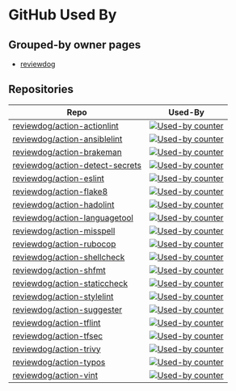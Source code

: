# GitHub Used By

## Grouped-by owner pages


- [reviewdog](https://github.com/haya14busa/github-used-by/tree/main/repo/reviewdog)


## Repositories

| Repo | Used-By |
| -- | -- |
| [reviewdog/action-actionlint](https://github.com/haya14busa/github-used-by/tree/main/repo/reviewdog/action-actionlint) | [![Used-by counter](https://img.shields.io/endpoint?url=https://haya14busa.github.io/github-used-by/data/reviewdog/action-actionlint/shieldsio.json)](https://github.com/haya14busa/github-used-by/tree/main/repo/reviewdog/action-actionlint) |
| [reviewdog/action-ansiblelint](https://github.com/haya14busa/github-used-by/tree/main/repo/reviewdog/action-ansiblelint) | [![Used-by counter](https://img.shields.io/endpoint?url=https://haya14busa.github.io/github-used-by/data/reviewdog/action-ansiblelint/shieldsio.json)](https://github.com/haya14busa/github-used-by/tree/main/repo/reviewdog/action-ansiblelint) |
| [reviewdog/action-brakeman](https://github.com/haya14busa/github-used-by/tree/main/repo/reviewdog/action-brakeman) | [![Used-by counter](https://img.shields.io/endpoint?url=https://haya14busa.github.io/github-used-by/data/reviewdog/action-brakeman/shieldsio.json)](https://github.com/haya14busa/github-used-by/tree/main/repo/reviewdog/action-brakeman) |
| [reviewdog/action-detect-secrets](https://github.com/haya14busa/github-used-by/tree/main/repo/reviewdog/action-detect-secrets) | [![Used-by counter](https://img.shields.io/endpoint?url=https://haya14busa.github.io/github-used-by/data/reviewdog/action-detect-secrets/shieldsio.json)](https://github.com/haya14busa/github-used-by/tree/main/repo/reviewdog/action-detect-secrets) |
| [reviewdog/action-eslint](https://github.com/haya14busa/github-used-by/tree/main/repo/reviewdog/action-eslint) | [![Used-by counter](https://img.shields.io/endpoint?url=https://haya14busa.github.io/github-used-by/data/reviewdog/action-eslint/shieldsio.json)](https://github.com/haya14busa/github-used-by/tree/main/repo/reviewdog/action-eslint) |
| [reviewdog/action-flake8](https://github.com/haya14busa/github-used-by/tree/main/repo/reviewdog/action-flake8) | [![Used-by counter](https://img.shields.io/endpoint?url=https://haya14busa.github.io/github-used-by/data/reviewdog/action-flake8/shieldsio.json)](https://github.com/haya14busa/github-used-by/tree/main/repo/reviewdog/action-flake8) |
| [reviewdog/action-hadolint](https://github.com/haya14busa/github-used-by/tree/main/repo/reviewdog/action-hadolint) | [![Used-by counter](https://img.shields.io/endpoint?url=https://haya14busa.github.io/github-used-by/data/reviewdog/action-hadolint/shieldsio.json)](https://github.com/haya14busa/github-used-by/tree/main/repo/reviewdog/action-hadolint) |
| [reviewdog/action-languagetool](https://github.com/haya14busa/github-used-by/tree/main/repo/reviewdog/action-languagetool) | [![Used-by counter](https://img.shields.io/endpoint?url=https://haya14busa.github.io/github-used-by/data/reviewdog/action-languagetool/shieldsio.json)](https://github.com/haya14busa/github-used-by/tree/main/repo/reviewdog/action-languagetool) |
| [reviewdog/action-misspell](https://github.com/haya14busa/github-used-by/tree/main/repo/reviewdog/action-misspell) | [![Used-by counter](https://img.shields.io/endpoint?url=https://haya14busa.github.io/github-used-by/data/reviewdog/action-misspell/shieldsio.json)](https://github.com/haya14busa/github-used-by/tree/main/repo/reviewdog/action-misspell) |
| [reviewdog/action-rubocop](https://github.com/haya14busa/github-used-by/tree/main/repo/reviewdog/action-rubocop) | [![Used-by counter](https://img.shields.io/endpoint?url=https://haya14busa.github.io/github-used-by/data/reviewdog/action-rubocop/shieldsio.json)](https://github.com/haya14busa/github-used-by/tree/main/repo/reviewdog/action-rubocop) |
| [reviewdog/action-shellcheck](https://github.com/haya14busa/github-used-by/tree/main/repo/reviewdog/action-shellcheck) | [![Used-by counter](https://img.shields.io/endpoint?url=https://haya14busa.github.io/github-used-by/data/reviewdog/action-shellcheck/shieldsio.json)](https://github.com/haya14busa/github-used-by/tree/main/repo/reviewdog/action-shellcheck) |
| [reviewdog/action-shfmt](https://github.com/haya14busa/github-used-by/tree/main/repo/reviewdog/action-shfmt) | [![Used-by counter](https://img.shields.io/endpoint?url=https://haya14busa.github.io/github-used-by/data/reviewdog/action-shfmt/shieldsio.json)](https://github.com/haya14busa/github-used-by/tree/main/repo/reviewdog/action-shfmt) |
| [reviewdog/action-staticcheck](https://github.com/haya14busa/github-used-by/tree/main/repo/reviewdog/action-staticcheck) | [![Used-by counter](https://img.shields.io/endpoint?url=https://haya14busa.github.io/github-used-by/data/reviewdog/action-staticcheck/shieldsio.json)](https://github.com/haya14busa/github-used-by/tree/main/repo/reviewdog/action-staticcheck) |
| [reviewdog/action-stylelint](https://github.com/haya14busa/github-used-by/tree/main/repo/reviewdog/action-stylelint) | [![Used-by counter](https://img.shields.io/endpoint?url=https://haya14busa.github.io/github-used-by/data/reviewdog/action-stylelint/shieldsio.json)](https://github.com/haya14busa/github-used-by/tree/main/repo/reviewdog/action-stylelint) |
| [reviewdog/action-suggester](https://github.com/haya14busa/github-used-by/tree/main/repo/reviewdog/action-suggester) | [![Used-by counter](https://img.shields.io/endpoint?url=https://haya14busa.github.io/github-used-by/data/reviewdog/action-suggester/shieldsio.json)](https://github.com/haya14busa/github-used-by/tree/main/repo/reviewdog/action-suggester) |
| [reviewdog/action-tflint](https://github.com/haya14busa/github-used-by/tree/main/repo/reviewdog/action-tflint) | [![Used-by counter](https://img.shields.io/endpoint?url=https://haya14busa.github.io/github-used-by/data/reviewdog/action-tflint/shieldsio.json)](https://github.com/haya14busa/github-used-by/tree/main/repo/reviewdog/action-tflint) |
| [reviewdog/action-tfsec](https://github.com/haya14busa/github-used-by/tree/main/repo/reviewdog/action-tfsec) | [![Used-by counter](https://img.shields.io/endpoint?url=https://haya14busa.github.io/github-used-by/data/reviewdog/action-tfsec/shieldsio.json)](https://github.com/haya14busa/github-used-by/tree/main/repo/reviewdog/action-tfsec) |
| [reviewdog/action-trivy](https://github.com/haya14busa/github-used-by/tree/main/repo/reviewdog/action-trivy) | [![Used-by counter](https://img.shields.io/endpoint?url=https://haya14busa.github.io/github-used-by/data/reviewdog/action-trivy/shieldsio.json)](https://github.com/haya14busa/github-used-by/tree/main/repo/reviewdog/action-trivy) |
| [reviewdog/action-typos](https://github.com/haya14busa/github-used-by/tree/main/repo/reviewdog/action-typos) | [![Used-by counter](https://img.shields.io/endpoint?url=https://haya14busa.github.io/github-used-by/data/reviewdog/action-typos/shieldsio.json)](https://github.com/haya14busa/github-used-by/tree/main/repo/reviewdog/action-typos) |
| [reviewdog/action-vint](https://github.com/haya14busa/github-used-by/tree/main/repo/reviewdog/action-vint) | [![Used-by counter](https://img.shields.io/endpoint?url=https://haya14busa.github.io/github-used-by/data/reviewdog/action-vint/shieldsio.json)](https://github.com/haya14busa/github-used-by/tree/main/repo/reviewdog/action-vint) |

